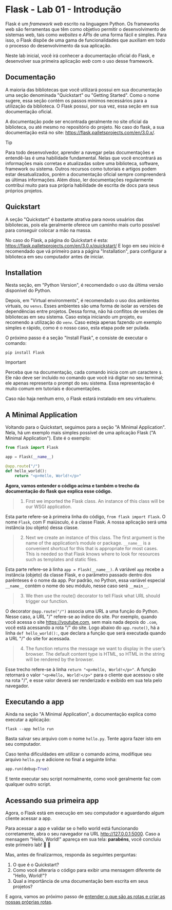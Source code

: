 # Flask - Lab 01 - Introdução

Flask é um *framework web* escrito na linguagem Python. Os frameworks web são ferramentas que têm como objetivo permitir o desenvolvimento de sistemas web, tais como *websites* e *APIs* de uma forma fácil e simples. Para isso, o Flask dispõe de uma gama de funcionalidades que auxiliam em todo o processo do desenvolvimento da sua aplicação.

Neste lab inicial, você irá conhecer a documentação oficial do Flask, e desenvolver sua primeira aplicação _web_ com o uso desse framework.

## Documentação

A maioria das bibliotecas que você utilizará possui em sua documentação uma seção denominada "Quickstart" ou "Getting Started". Como o nome sugere, essa seção contém os passos mínimos necessários para a utilização da biblioteca. O Flask possui, por sua vez, essa seção em sua documentação oficial.

A documentação pode ser encontrada geralmente no site oficial da biblioteca, ou até mesmo no repositório do projeto. No caso do flask, a sua documentação está no site: <https://flask.palletsprojects.com/en/3.0.x/>.

> [!TIP]
> Para todo desenvolvedor, aprender a navegar pelas documentações e entendê-las é uma habilidade fundamental. Nelas que você encontrará as informações mais corretas e atualizadas sobre uma biblioteca, software, framework ou sistema.
> Outros recursos como tutoriais e artigos podem estar desatualizados, porém a documentação oficial sempre compreenderá as últimas informações. Além disso, ler documentações regularmente contribui muito para sua própria habilidade de escrita de docs para seus próprios projetos.


## Quickstart

A seção "Quickstart" é bastante atrativa para novos usuários das bibliotecas, pois ela geralmente oferece um caminho mais curto possível para conseguir colocar a mão na massa.

No caso do Flask, a página do Quickstart é esta: <https://flask.palletsprojects.com/en/3.0.x/quickstart/>
E logo em seu início é recomendado que vá primeiro para a página "Installation", para configurar a biblioteca em seu computador antes de iniciar.


## Installation

Nesta seção, em "Python Version", é recomendado o uso da última versão disponível do Python.

Depois, em "Virtual environments", é recomendado o uso dos ambientes virtuais, ou `venvs`.
Esses ambientes são uma forma de isolar as versões de dependências entre projetos. Dessa forma, não há conflitos de versões de bibliotecas em seu sistema.
Caso esteja iniciando um projeto, eu recomendo a utilização do `venv`. Caso esteja apenas fazendo um exemplo simples e rápido, como é o nosso caso, esta etapa pode ser pulada.

O próximo passo é a seção "Install Flask", e consiste de executar o comando:

```
pip install Flask
```

> [!IMPORTANT]
> Perceba que na documentação, cada comando inicia com um caractere `$`. Ele não deve ser incluído no comando que você irá digitar no seu terminal; ele apenas representa o prompt do seu sistema. Essa representação é muito comum em tutoriais e documentações.

Caso não haja nenhum erro, o Flask estará instalado em seu virtualenv.


## A Minimal Application

Voltando para o Quickstart, seguimos para a seção "A Minimal Application".
Nela, há um exemplo mais simples possível de uma aplicação Flask ("A Minimal Application").
Este é o exemplo:

```python
from flask import Flask

app = Flask(__name__)

@app.route("/")
def hello_world():
    return "<p>Hello, World!</p>"
```

**Agora, vamos entender o código acima e também o trecho da documentação do flask que explica esse código.**

> 1. First we imported the Flask class. An instance of this class will be our WSGI application.

Esta parte refere-se à primeira linha do código, `from flask import Flask`.
O nome `Flask`, com F maiúsculo, é a classe Flask. A nossa aplicação será uma instância (ou objeto) dessa classe.

> 2. Next we create an instance of this class. The first argument is the name of the application’s module or package. `__name__` is a convenient shortcut for this that is appropriate for most cases. This is needed so that Flask knows where to look for resources such as templates and static files.

Esta parte refere-se à linha `app = Flask(__name__)`.
A variável `app` recebe a instância (objeto) da classe Flask, e o parâmetro passado dentro dos parênteses é o nome da app. Por padrão, no Python, essa variável especial `__name__` contém o nome do seu módulo, nesse caso será `__main__`.

> 3. We then use the route() decorator to tell Flask what URL should trigger our function.

O decorator `@app.route("/")` associa uma URL a uma função do Python. Nesse caso, a URL "/" refere-se ao índice do site. Por exemplo, quando você acessa o site <https://youtube.com>, sem mais nada depois do `.com`, você está acessando a rota "/" do site.
Logo abaixo do `app.route()`, há a linha `def hello_world():`, que declara a função que será executada quando a URL "/" do site for acessada.

> 4. The function returns the message we want to display in the user’s browser. The default content type is HTML, so HTML in the string will be rendered by the browser.

Esse trecho refere-se à linha `return "<p>Hello, World!</p>"`. A função retornará o valor `"<p>Hello, World!</p>"` para o cliente que acessou o site na rota "/", e esse valor deverá ser renderizado e exibido em sua tela pelo navegador.


## Executando a app

Ainda na seção "A Minimal Application", a documentação explica como executar a aplicação:


```
flask --app hello run
```

Basta salvar seu arquivo com o nome `hello.py`.
Tente agora fazer isto em seu computador.

Caso tenha dificuldades em utilizar o comando acima, modifique seu arquivo `hello.py` e adicione no final a seguinte linha:

```python
app.run(debug=True)
```

E tente executar seu script normalmente, como você geralmente faz com qualquer outro script.


## Acessando sua primeira app

Agora, o Flask está em execução em seu computador e aguardando algum cliente acessar a app.

Para acessar a app e validar se o hello world está funcionando corretamente, abra o seu navegador na URL <http://127.0.0.1:5000>. Caso a mensagem "Hello, World!" apareça em sua tela: **parabéns**, você concluiu este primeiro lab! :tada: :tada:



Mas, antes de finalizarmos, responda às seguintes perguntas:

1. O que é o Quickstart?
2. Como você alteraria o código para exibir uma mensagem diferente de "Hello, World!"? 
3. Qual a importância de uma documentação bem escrita em seus projetos?


E agora, vamos ao próximo passo de [entender o que são as rotas e criar as nossas próprias rotas](lab02.md).


